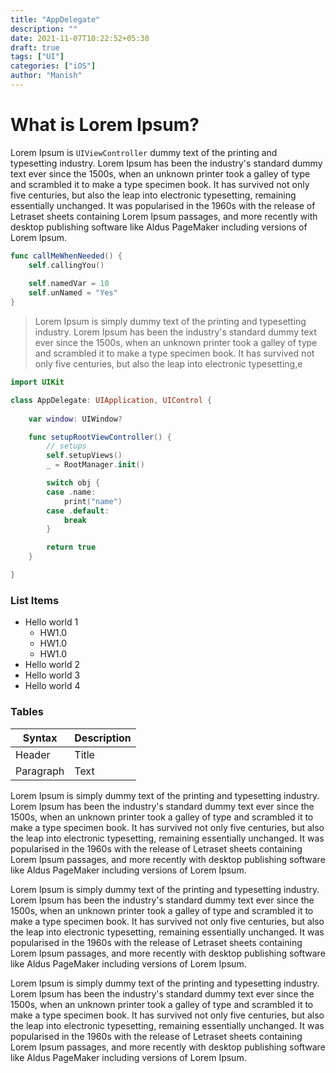 ```yaml
---
title: "AppDelegate"
description: ""
date: 2021-11-07T10:22:52+05:30
draft: true
tags: ["UI"]
categories: ["iOS"]
author: "Manish"
---
```


# What is Lorem Ipsum?
Lorem Ipsum is `UIViewController` dummy text of the printing and typesetting industry. Lorem Ipsum has been the industry's standard dummy text ever since the 1500s, when an unknown printer took a galley of type and scrambled it to make a type specimen book. It has survived not only five centuries, but also the leap into electronic typesetting, remaining essentially unchanged. It was popularised in the 1960s with the release of Letraset sheets containing Lorem Ipsum passages, and more recently with desktop publishing software like Aldus PageMaker including versions of Lorem Ipsum.

```swift
func callMeWhenNeeded() {
    self.callingYou()
    
    self.namedVar = 10
    self.unNamed = "Yes"
}
```

>Lorem Ipsum is simply dummy text of the printing and typesetting 
>industry. Lorem Ipsum has been the industry's standard dummy text ever 
>since the 1500s, when an unknown printer took a galley of type and 
>scrambled it to make a type specimen book. It has survived not only 
>five centuries, but also the leap into electronic typesetting,e

```swift
import UIKit

class AppDelegate: UIApplication, UIControl {
    
    var window: UIWindow?

    func setupRootViewController() {
        // setups
        self.setupViews()
        _ = RootManager.init()

        switch obj {
        case .name:
            print("name")
        case .default:
            break
        }

        return true
    }

}
```

### List Items
- Hello world 1
    - HW1.0
    - HW1.0
    - HW1.0
- Hello world 2
- Hello world 3
- Hello world 4

### Tables
| Syntax      | Description |
| ----------- | ----------- |
| Header      | Title       |
| Paragraph   | Text        |

Lorem Ipsum is simply dummy text of the printing and typesetting industry. Lorem Ipsum has been the industry's standard dummy text ever since the 1500s, when an unknown printer took a galley of type and scrambled it to make a type specimen book. It has survived not only five centuries, but also the leap into electronic typesetting, remaining essentially unchanged. It was popularised in the 1960s with the release of Letraset sheets containing Lorem Ipsum passages, and more recently with desktop publishing software like Aldus PageMaker including versions of Lorem Ipsum.

Lorem Ipsum is simply dummy text of the printing and typesetting industry. Lorem Ipsum has been the industry's standard dummy text ever since the 1500s, when an unknown printer took a galley of type and scrambled it to make a type specimen book. It has survived not only five centuries, but also the leap into electronic typesetting, remaining essentially unchanged. It was popularised in the 1960s with the release of Letraset sheets containing Lorem Ipsum passages, and more recently with desktop publishing software like Aldus PageMaker including versions of Lorem Ipsum.

Lorem Ipsum is simply dummy text of the printing and typesetting industry. Lorem Ipsum has been the industry's standard dummy text ever since the 1500s, when an unknown printer took a galley of type and scrambled it to make a type specimen book. It has survived not only five centuries, but also the leap into electronic typesetting, remaining essentially unchanged. It was popularised in the 1960s with the release of Letraset sheets containing Lorem Ipsum passages, and more recently with desktop publishing software like Aldus PageMaker including versions of Lorem Ipsum.